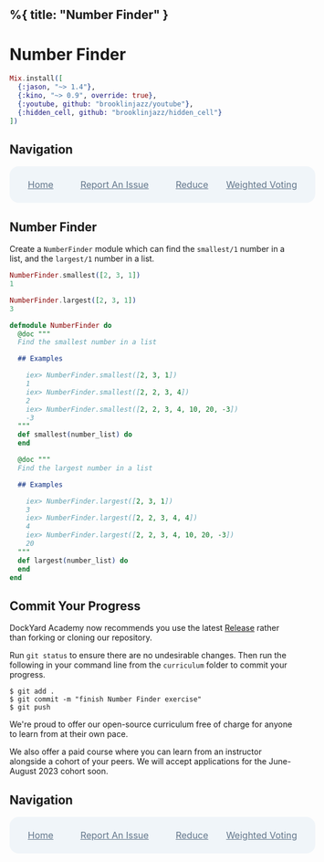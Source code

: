 %{
  title: "Number Finder"
}
---
# Number Finder

```elixir
Mix.install([
  {:jason, "~> 1.4"},
  {:kino, "~> 0.9", override: true},
  {:youtube, github: "brooklinjazz/youtube"},
  {:hidden_cell, github: "brooklinjazz/hidden_cell"}
])
```

## Navigation

<div style="display: flex; align-items: center; width: 100%; justify-content: space-between; font-size: 1rem; color: #61758a; background-color: #f0f5f9; height: 4rem; padding: 0 1rem; border-radius: 1rem;">
<div style="display: flex;">
<i class="ri-home-fill"></i>
<a style="display: flex; color: #61758a; margin-left: 1rem;" href="../start.livemd">Home</a>
</div>
<div style="display: flex;">
<i class="ri-bug-fill"></i>
<a style="display: flex; color: #61758a; margin-left: 1rem;" href="https://github.com/DockYard-Academy/curriculum/issues/new?assignees=&labels=&template=issue.md&title=Number Finder">Report An Issue</a>
</div>
<div style="display: flex;">
<i class="ri-arrow-left-fill"></i>
<a style="display: flex; color: #61758a; margin-left: 1rem;" href="../reading/reduce.livemd">Reduce</a>
</div>
<div style="display: flex;">
<a style="display: flex; color: #61758a; margin-right: 1rem;" href="../exercises/weighted_voting.livemd">Weighted Voting</a>
<i class="ri-arrow-right-fill"></i>
</div>
</div>

## Number Finder

Create a `NumberFinder` module which can find the `smallest/1` number in a list, and the `largest/1` number in a list.

<!-- livebook:{"force_markdown":true} -->

```elixir
NumberFinder.smallest([2, 3, 1])
1

NumberFinder.largest([2, 3, 1])
3
```

```elixir
defmodule NumberFinder do
  @doc """
  Find the smallest number in a list

  ## Examples

    iex> NumberFinder.smallest([2, 3, 1])
    1
    iex> NumberFinder.smallest([2, 2, 3, 4])
    2
    iex> NumberFinder.smallest([2, 2, 3, 4, 10, 20, -3])
    -3
  """
  def smallest(number_list) do
  end

  @doc """
  Find the largest number in a list

  ## Examples

    iex> NumberFinder.largest([2, 3, 1])
    3
    iex> NumberFinder.largest([2, 2, 3, 4, 4])
    4
    iex> NumberFinder.largest([2, 2, 3, 4, 10, 20, -3])
    20
  """
  def largest(number_list) do
  end
end
```

## Commit Your Progress

DockYard Academy now recommends you use the latest [Release](https://github.com/DockYard-Academy/curriculum/releases) rather than forking or cloning our repository.

Run `git status` to ensure there are no undesirable changes.
Then run the following in your command line from the `curriculum` folder to commit your progress.

```
$ git add .
$ git commit -m "finish Number Finder exercise"
$ git push
```

We're proud to offer our open-source curriculum free of charge for anyone to learn from at their own pace.

We also offer a paid course where you can learn from an instructor alongside a cohort of your peers.
We will accept applications for the June-August 2023 cohort soon.

## Navigation

<div style="display: flex; align-items: center; width: 100%; justify-content: space-between; font-size: 1rem; color: #61758a; background-color: #f0f5f9; height: 4rem; padding: 0 1rem; border-radius: 1rem;">
<div style="display: flex;">
<i class="ri-home-fill"></i>
<a style="display: flex; color: #61758a; margin-left: 1rem;" href="../start.livemd">Home</a>
</div>
<div style="display: flex;">
<i class="ri-bug-fill"></i>
<a style="display: flex; color: #61758a; margin-left: 1rem;" href="https://github.com/DockYard-Academy/curriculum/issues/new?assignees=&labels=&template=issue.md&title=Number Finder">Report An Issue</a>
</div>
<div style="display: flex;">
<i class="ri-arrow-left-fill"></i>
<a style="display: flex; color: #61758a; margin-left: 1rem;" href="../reading/reduce.livemd">Reduce</a>
</div>
<div style="display: flex;">
<a style="display: flex; color: #61758a; margin-right: 1rem;" href="../exercises/weighted_voting.livemd">Weighted Voting</a>
<i class="ri-arrow-right-fill"></i>
</div>
</div>

